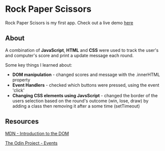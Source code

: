 
# Rock Paper Scissors 

Rock Paper Scisors is my first app. Check out a live demo [here](https://kamilkhxn.github.io/rock-paper-scissor/)

## About


A combination of **JavaScript**, **HTML** and **CSS** were used to track the user's and computer's score and print a update message each round. 

Some key things I learned about:
* **DOM manipulation** - changed scores and message with the .innerHTML property
* **Event Handlers** - checked which buttons were pressed, using the event 'click'
* **Changing CSS elements using JavsScript** - changed the border of the users selection based on the round's outcome (win, lose, draw) by adding a class then removing it after a some time (setTimeout)



## Resources 


[MDN - Introduction to the DOM ](https://developer.mozilla.org/en-US/docs/Web/API/Document_Object_Model/Introduction)

[The Odin Project - Events ](https://www.theodinproject.com/paths/foundations/courses/foundations/lessons/dom-manipulation)